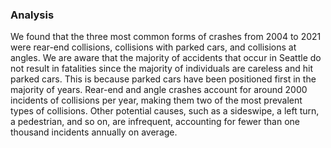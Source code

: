 ### Analysis

We found that the three most common forms of crashes from 2004 to 2021 were rear-end collisions, collisions with parked cars, and collisions at angles. We are aware that the majority of accidents that occur in Seattle do not result in fatalities since the majority of individuals are careless and hit parked cars. This is because parked cars have been positioned first in the majority of years. Rear-end and angle crashes account for around 2000 incidents of collisions per year, making them two of the most prevalent types of collisions. Other potential causes, such as a sideswipe, a left turn, a pedestrian, and so on, are infrequent, accounting for fewer than one thousand incidents annually on average.
